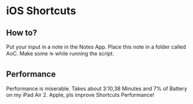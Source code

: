 # iOS Shortcuts
## How to?
Put your input in a note in the Notes App. Place this note in a folder called AoC. Make some ☕ while running the script.

## Performance
Performance is miserable. Takes about 3:10,38 Minutes and 7% of Battery on my iPad Air 2. Apple, pls improve Shortcuts Performance!

